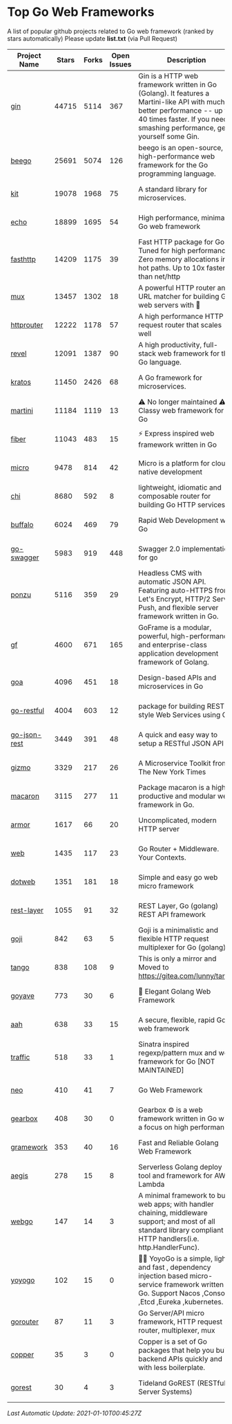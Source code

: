 # Top Go Web Frameworks
A list of popular github projects related to Go web framework (ranked by stars automatically)
Please update **list.txt** (via Pull Request)

| Project Name | Stars | Forks | Open Issues | Description | Last Commit |
| ------------ | ----- | ----- | ----------- | ----------- | ----------- |
| [gin](https://github.com/gin-gonic/gin) | 44715 | 5114 | 367 | Gin is a HTTP web framework written in Go (Golang). It features a Martini-like API with much better performance -- up to 40 times faster. If you need smashing performance, get yourself some Gin. | 2021-01-03 14:30:22 |
| [beego](https://github.com/beego/beego) | 25691 | 5074 | 126 | beego is an open-source, high-performance web framework for the Go programming language. | 2021-01-09 13:28:49 |
| [kit](https://github.com/go-kit/kit) | 19078 | 1968 | 75 | A standard library for microservices. | 2020-11-30 02:00:37 |
| [echo](https://github.com/labstack/echo) | 18899 | 1695 | 54 | High performance, minimalist Go web framework | 2021-01-07 23:43:38 |
| [fasthttp](https://github.com/valyala/fasthttp) | 14209 | 1175 | 39 | Fast HTTP package for Go. Tuned for high performance. Zero memory allocations in hot paths. Up to 10x faster than net/http | 2021-01-06 18:18:12 |
| [mux](https://github.com/gorilla/mux) | 13457 | 1302 | 18 | A powerful HTTP router and URL matcher for building Go web servers with 🦍 | 2020-09-12 19:20:56 |
| [httprouter](https://github.com/julienschmidt/httprouter) | 12222 | 1178 | 57 | A high performance HTTP request router that scales well | 2020-09-21 13:50:23 |
| [revel](https://github.com/revel/revel) | 12091 | 1387 | 90 | A high productivity, full-stack web framework for the Go language. | 2020-07-12 05:57:36 |
| [kratos](https://github.com/go-kratos/kratos) | 11450 | 2426 | 68 | A Go framework for microservices. | 2021-01-08 15:30:48 |
| [martini](https://github.com/go-martini/martini) | 11184 | 1119 | 13 | ⚠️ No longer maintained ⚠️  Classy web framework for Go | 2017-01-21 21:58:54 |
| [fiber](https://github.com/gofiber/fiber) | 11043 | 483 | 15 | ⚡️ Express inspired web framework written in Go | 2021-01-03 18:25:10 |
| [micro](https://github.com/micro/micro) | 9478 | 814 | 42 | Micro is a platform for cloud native development | 2021-01-07 12:23:58 |
| [chi](https://github.com/go-chi/chi) | 8680 | 592 | 8 | lightweight, idiomatic and composable router for building Go HTTP services | 2020-12-24 17:28:05 |
| [buffalo](https://github.com/gobuffalo/buffalo) | 6024 | 469 | 79 | Rapid Web Development w/ Go | 2021-01-08 18:33:37 |
| [go-swagger](https://github.com/go-swagger/go-swagger) | 5983 | 919 | 448 | Swagger 2.0 implementation for go | 2020-12-30 08:22:42 |
| [ponzu](https://github.com/ponzu-cms/ponzu) | 5116 | 359 | 29 | Headless CMS with automatic JSON API. Featuring auto-HTTPS from Let's Encrypt, HTTP/2 Server Push, and flexible server framework written in Go. | 2020-01-02 00:14:32 |
| [gf](https://github.com/gogf/gf) | 4600 | 671 | 165 | GoFrame is a modular, powerful, high-performance and enterprise-class application development framework of Golang.  | 2021-01-09 15:02:16 |
| [goa](https://github.com/goadesign/goa) | 4096 | 451 | 18 | Design-based APIs and microservices in Go | 2021-01-04 01:22:24 |
| [go-restful](https://github.com/emicklei/go-restful) | 4004 | 603 | 12 | package for building REST-style Web Services using Go | 2020-11-10 21:14:31 |
| [go-json-rest](https://github.com/ant0ine/go-json-rest) | 3449 | 391 | 48 | A quick and easy way to setup a RESTful JSON API | 2017-09-13 04:12:08 |
| [gizmo](https://github.com/nytimes/gizmo) | 3329 | 217 | 26 | A Microservice Toolkit from The New York Times | 2020-08-25 21:02:25 |
| [macaron](https://github.com/go-macaron/macaron) | 3115 | 277 | 11 | Package macaron is a high productive and modular web framework in Go. | 2020-11-13 12:00:30 |
| [armor](https://github.com/labstack/armor) | 1617 | 66 | 20 | Uncomplicated, modern HTTP server | 2019-08-03 18:10:09 |
| [web](https://github.com/gocraft/web) | 1435 | 117 | 23 | Go Router + Middleware. Your Contexts. | 2019-02-07 15:06:52 |
| [dotweb](https://github.com/devfeel/dotweb) | 1351 | 181 | 18 | Simple and easy go web micro framework | 2020-12-19 12:53:17 |
| [rest-layer](https://github.com/rs/rest-layer) | 1055 | 91 | 32 | REST Layer, Go (golang) REST API framework | 2019-12-05 10:17:11 |
| [goji](https://github.com/goji/goji) | 842 | 63 | 5 | Goji is a minimalistic and flexible HTTP request multiplexer for Go (golang) | 2019-01-26 23:58:29 |
| [tango](https://github.com/lunny/tango) | 838 | 108 | 9 | This is only a mirror and Moved to https://gitea.com/lunny/tango | 2019-05-17 03:31:10 |
| [goyave](https://github.com/System-Glitch/goyave) | 773 | 30 | 6 | 🍐 Elegant Golang Web Framework | 2020-12-29 12:58:59 |
| [aah](https://github.com/go-aah/aah) | 638 | 33 | 15 | A secure, flexible, rapid Go web framework | 2020-09-02 02:31:20 |
| [traffic](https://github.com/gravityblast/traffic) | 518 | 33 | 1 | Sinatra inspired regexp/pattern mux and web framework for Go [NOT MAINTAINED] | 2015-11-26 21:31:07 |
| [neo](https://github.com/ivpusic/neo) | 410 | 41 | 7 | Go Web Framework | 2017-08-14 23:54:31 |
| [gearbox](https://github.com/gogearbox/gearbox) | 408 | 30 | 0 | Gearbox :gear: is a web framework written in Go with a focus on high performance | 2021-01-05 12:38:14 |
| [gramework](https://github.com/gramework/gramework) | 353 | 40 | 16 | Fast and Reliable Golang Web Framework | 2020-01-21 17:51:59 |
| [aegis](https://github.com/tmaiaroto/aegis) | 278 | 15 | 8 | Serverless Golang deploy tool and framework for AWS Lambda | 2019-07-28 17:59:41 |
| [webgo](https://github.com/bnkamalesh/webgo) | 147 | 14 | 3 | A minimal framework to build web apps; with handler chaining, middleware support; and most of all standard library compliant HTTP handlers(i.e. http.HandlerFunc). | 2020-07-14 17:20:04 |
| [yoyogo](https://github.com/yoyofx/yoyogo) | 102 | 15 | 0 | 🦄🌈 YoyoGo is a simple, light and fast , dependency injection based micro-service framework written in Go. Support Nacos ,Consoul ,Etcd ,Eureka ,kubernetes. | 2020-12-21 12:11:06 |
| [gorouter](https://github.com/vardius/gorouter) | 87 | 11 | 3 | Go Server/API micro framework, HTTP request router, multiplexer, mux | 2020-11-27 11:13:46 |
| [copper](https://github.com/tusharsoni/copper) | 35 | 3 | 0 | Copper is a set of Go packages that help you build backend APIs quickly and with less boilerplate. | 2020-09-14 13:55:44 |
| [gorest](https://github.com/tideland/gorest) | 30 | 4 | 3 | Tideland GoREST (RESTful Server Systems) | 2017-11-10 13:00:37 |

*Last Automatic Update: 2021-01-10T00:45:27Z*